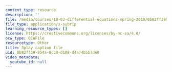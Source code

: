 ```yaml
---
content_type: resource
description: ''
file: /media/courses/18-03-differential-equations-spring-2010/0b82ff39954a0c30d108d4a74b5b7de0_MCrDzhpu3-s.srt
file_type: application/x-subrip
learning_resource_types: []
license: https://creativecommons.org/licenses/by-nc-sa/4.0/
ocw_type: OCWFile
resourcetype: Other
title: 3play caption file
uid: 0b82ff39-954a-0c30-d108-d4a74b5b7de0
video_metadata:
  youtube_id: null
---
```

